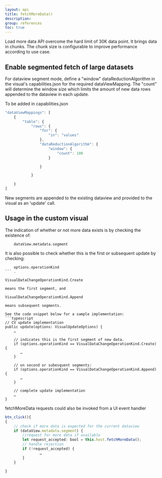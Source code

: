 ```yaml
---
layout: api
title: fetchMoreData()
description: 
group: references
toc: true
---
```


Load more data API overcome the hard limit of 30K data point. It brings data in chunks. The chunk size is configurable to improve performance according to use case.  

## Enable segmented fetch of large datasets

For dataview segment mode, define a "window" dataReductionAlgorithm in the visual's capabilities.json for the required dataViewMapping.
The "count" will determine the window size which limits the amount of new data rows appended to the dataview in each update. 


To be added in capabilities.json 
 
```typescript
"dataViewMappings": [
    { 
        "table": { 
            "rows": { 
                "for": {
                    "in": "values"
                }, 
                "dataReductionAlgorithm": { 
                    "window": { 
                        "count": 100 
                    } 

                } 

            } 

    }
] 
```
New segments are appended to the existing dataview and provided to the visual as an 'update' call.

## Usage in the custom visual

The indication of whether or not more data exists is by checking the existence of: 
```
    dataView.metadata.segment
```

It is also possible to check whether this is the first or subsequent update by checking:
```
    options.operationKind
``` .  
```
	VisualDataChangeOperationKind.Create
```
means the first segment, and 
```
	VisualDataChangeOperationKind.Append
```
means subsequent segments.

See the code snippet below for a sample implementation:
```typescript
// CV update implementation
public update(options: VisualUpdateOptions) {
	…

	// indicates this is the first segment of new data.
	if (options.operationKind == VisualDataChangeOperationKind.Create) {
	   …   
	} 

	// on second or subesquent segments:
	if (options.operationKind == VisualDataChangeOperationKind.Append) {
	   …
	}

	// complete update implementation
	…
}
```

fetchMoreData requests could also be invoked from a UI event handler
```typescript
btn_click(){
{
	// check if more data is expected for the current dataview
	if (dataView.metadata.segment) {
		//request for more data if available
		let request_accepted: bool = this.host.fetchMoreData();
		// handle rejection
		if (!request_accepted) {
				…
		}
	}

}
```